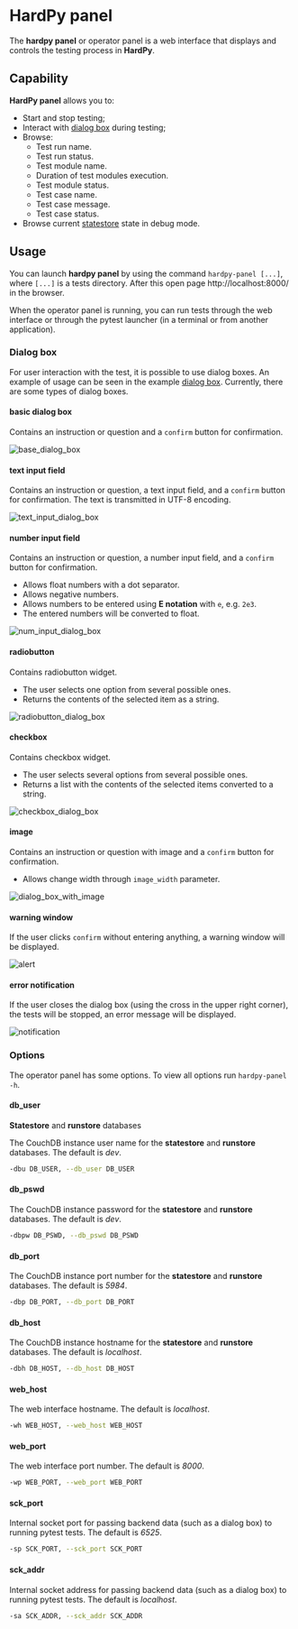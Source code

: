 # HardPy panel

The **hardpy panel** or operator panel is a web interface that displays and controls the testing process in **HardPy**.

## Capability

**HardPy panel** allows you to:

- Start and stop testing;
- Interact with [dialog box](hardpy_panel.md#dialog-box) during testing;
- Browse:
    - Test run name.
    - Test run status.
    - Test module name.
    - Duration of test modules execution.
    - Test module status.
    - Test case name.
    - Test case message.
    - Test case status.
- Browse current [statestore](database.md#statestore-scheme) state in debug mode.

## Usage

You can launch **hardpy panel** by using the command `hardpy-panel [...]`, where `[...]` is a tests directory.
After this open page http://localhost:8000/ in the browser.

When the operator panel is running, you can run tests through the web interface or through
the pytest launcher (in a terminal or from another application).

### Dialog box

For user interaction with the test, it is possible to use dialog boxes.
An example of usage can be seen in the example [dialog box](../examples/dialog_box.md).
Currently, there are some types of dialog boxes.

#### basic dialog box

Contains an instruction or question and a `confirm` button for confirmation.

![base_dialog_box](../img/dialog_box/base_dialog_box.png)

#### text input field

Contains an instruction or question, a text input field, and a `confirm` button for confirmation.
The text is transmitted in UTF-8 encoding.

![text_input_dialog_box](../img/dialog_box/text_input_dialog_box.png)

#### number input field

Contains an instruction or question, a number input field, and a `confirm` button for confirmation.

* Allows float numbers with a dot separator.
* Allows negative numbers.
* Allows numbers to be entered using **E notation** with `e`, e.g. `2e3`.
* The entered numbers will be converted to float.

![num_input_dialog_box](../img/dialog_box/num_input_dialog_box.png)

#### radiobutton

Contains radiobutton widget.

* The user selects one option from several possible ones.
* Returns the contents of the selected item as a string.

![radiobutton_dialog_box](../img/dialog_box/radiobutton_dialog_box.png)

#### checkbox

Contains checkbox widget.

* The user selects several options from several possible ones.
* Returns a list with the contents of the selected items converted to a string.

![checkbox_dialog_box](../img/dialog_box/checkbox_dialog_box.png)

#### image

Contains an instruction or question with image and a `confirm` button for confirmation.

* Allows change width through `image_width` parameter.

![dialog_box_with_image](../img/dialog_box/dialog_box_with_image.png)


#### warning window

If the user clicks `confirm` without entering anything, a warning window will be displayed.

![alert](../img/dialog_box/alert.png)

#### error notification

If the user closes the dialog box (using the cross in the upper right corner),
the tests will be stopped, an error message will be displayed.

![notification](../img/dialog_box/notification.png)

### Options

The operator panel has some options.
To view all options run `hardpy-panel -h`.

#### db_user

**Statestore** and **runstore** databases

The CouchDB instance user name for the **statestore** and **runstore** databases.
The default is *dev*.

```bash
-dbu DB_USER, --db_user DB_USER
```

#### db_pswd

The CouchDB instance password for the **statestore** and **runstore** databases.
The default is *dev*.

```bash
-dbpw DB_PSWD, --db_pswd DB_PSWD
```

#### db_port

The CouchDB instance port number for the **statestore** and **runstore** databases.
The default is *5984*.

```bash
-dbp DB_PORT, --db_port DB_PORT
```

#### db_host

The CouchDB instance hostname for the **statestore** and **runstore** databases.
The default is *localhost*.

```bash
-dbh DB_HOST, --db_host DB_HOST
```

#### web_host

The web interface hostname.
The default is *localhost*.

```bash
-wh WEB_HOST, --web_host WEB_HOST
```

#### web_port

The web interface port number.
The default is *8000*.

```bash
-wp WEB_PORT, --web_port WEB_PORT
```

#### sck_port

Internal socket port for passing backend data (such as a dialog box) to running pytest tests.
The default is *6525*.

```bash
-sp SCK_PORT, --sck_port SCK_PORT
```

#### sck_addr

Internal socket address for passing backend data (such as a dialog box) to running pytest tests.
The default is *localhost*.

```bash
-sa SCK_ADDR, --sck_addr SCK_ADDR
```
